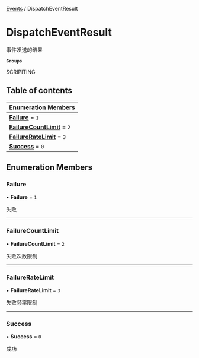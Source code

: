 [Events](../modules/Events.Events.md) / DispatchEventResult

# DispatchEventResult <Badge type="tip" text="Enumeration" /> <Score text="DispatchEventResult" />

事件发送的结果

**`Groups`**

SCRIPITING

## Table of contents

| Enumeration Members |
| :-----|
| **[Failure](Events.DispatchEventResult.md#failure)** = ``1`` <br> |
| **[FailureCountLimit](Events.DispatchEventResult.md#failurecountlimit)** = ``2`` <br> |
| **[FailureRateLimit](Events.DispatchEventResult.md#failureratelimit)** = ``3`` <br> |
| **[Success](Events.DispatchEventResult.md#success)** = ``0`` <br> |

## Enumeration Members

### Failure <Score text="Failure" /> 

• **Failure** = ``1``

失败

___

### FailureCountLimit <Score text="FailureCountLimit" /> 

• **FailureCountLimit** = ``2``

失败次数限制

___

### FailureRateLimit <Score text="FailureRateLimit" /> 

• **FailureRateLimit** = ``3``

失败频率限制

___

### Success <Score text="Success" /> 

• **Success** = ``0``

成功
